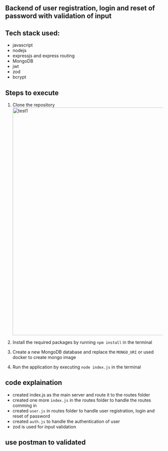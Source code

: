 ## Backend of user registration, login and reset of password with validation of input

## Tech stack used:
- javascript
- nodejs
- expressjs and express routing
- MongoDB
- jwt 
- zod
- bcrypt

## Steps to execute
1. Clone the repository<img width="728" alt="test1" src="https://github.com/user-attachments/assets/ea983d3c-f287-40c4-84af-c61687fa31ed">

2. Install the required packages by running `npm install` in the terminal
3. Create a new MongoDB database and replace the `MONGO_URI` or used docker to create mongo image
4. Run the application by executing `node index.js` in the terminal

## code explaination 
- created index.js as the main server and route it to the routes folder
- created one more `index.js` in the routes folder to handle the routes comming in
- created `user.js` in routes folder to handle user registration, login and reset of password
- created `auth.js` to handle the authentication of user
- zod is used for input validation

## use postman to validated
